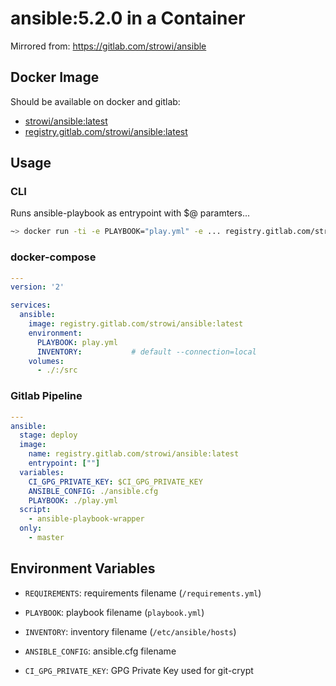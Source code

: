 # ansible:5.2.0 in a Container

Mirrored from: <https://gitlab.com/strowi/ansible>

## Docker Image

Should be available on docker and gitlab:

* [strowi/ansible:latest](https://hub.docker.com/repository/docker/strowi/ansible)
* [registry.gitlab.com/strowi/ansible:latest](https://gitlab.com/strowi/ansible)

## Usage

### CLI

Runs ansible-playbook as entrypoint with $@ paramters...

```bash
~> docker run -ti -e PLAYBOOK="play.yml" -e ... registry.gitlab.com/strowi/ansible:latest
```

### docker-compose

```yaml
---
version: '2'

services:
  ansible:
    image: registry.gitlab.com/strowi/ansible:latest
    environment:
      PLAYBOOK: play.yml
      INVENTORY:           # default --connection=local
    volumes:
      - ./:/src
```

### Gitlab Pipeline

```yaml
---
ansible:
  stage: deploy
  image:
    name: registry.gitlab.com/strowi/ansible:latest
    entrypoint: [""]
  variables:
    CI_GPG_PRIVATE_KEY: $CI_GPG_PRIVATE_KEY
    ANSIBLE_CONFIG: ./ansible.cfg
    PLAYBOOK: ./play.yml
  script:
    - ansible-playbook-wrapper
  only:
    - master
```

## Environment Variables

* `REQUIREMENTS`: requirements filename (`/requirements.yml`)
* `PLAYBOOK`: playbook filename (`playbook.yml`)
* `INVENTORY`: inventory filename (`/etc/ansible/hosts`)
* `ANSIBLE_CONFIG`: ansible.cfg filename

* `CI_GPG_PRIVATE_KEY`: GPG Private Key used for git-crypt
